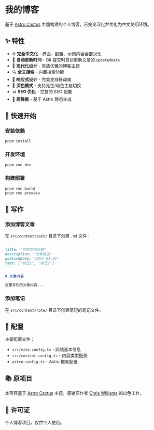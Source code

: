 # 我的博客

基于 [Astro Cactus](https://github.com/chrismwilliams/astro-theme-cactus) 主题构建的个人博客，已完全汉化并优化为中文使用环境。

## ✨ 特性

- 🌐 **完全中文化** - 界面、配置、示例内容全部汉化
- 📝 **自动更新时间** - Git 提交时自动更新文章的 `updatedDate`
- 🎨 **现代化设计** - 简洁优雅的博客主题
- 🔍 **全文搜索** - 内置搜索功能
- 📱 **响应式设计** - 完美支持移动端
- 🌙 **深色模式** - 支持亮色/暗色主题切换
- 📊 **SEO 优化** - 完整的 SEO 配置
- 🚀 **高性能** - 基于 Astro 静态生成

## 🚀 快速开始

### 安装依赖
```bash
pnpm install
```

### 开发环境
```bash
pnpm run dev
```

### 构建部署
```bash
pnpm run build
pnpm run preview
```

## 📝 写作

### 添加博客文章
在 `src/content/post/` 目录下创建 `.md` 文件：

```markdown
---
title: "你的文章标题"
description: "文章描述"
publishDate: "2024-01-01"
tags: ["标签1", "标签2"]
---

# 文章内容

这里写你的文章内容...
```

### 添加笔记
在 `src/content/note/` 目录下创建简短的笔记文件。

## 🔧 配置

主要配置文件：
- `src/site.config.ts` - 网站基本信息
- `src/content.config.ts` - 内容类型配置
- `astro.config.ts` - Astro 框架配置

## 📚 原项目

本项目基于 [Astro Cactus](https://github.com/chrismwilliams/astro-theme-cactus) 主题，感谢原作者 [Chris Williams](https://github.com/chrismwilliams) 的出色工作。

## 📄 许可证

个人博客项目，仅供个人使用。